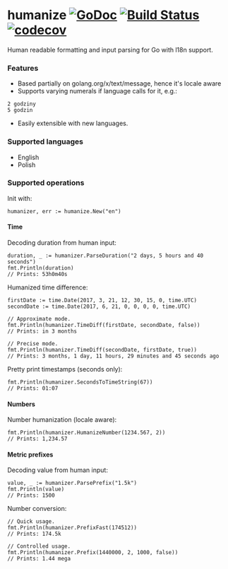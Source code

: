 # humanize [![GoDoc](https://godoc.org/github.com/pawelszydlo/humanize?status.svg)](https://godoc.org/github.com/pawelszydlo/humanize) [![Build Status](https://travis-ci.org/pawelszydlo/humanize.svg?branch=master)](https://travis-ci.org/pawelszydlo/humanize) [![codecov](https://codecov.io/gh/pawelszydlo/humanize/branch/master/graph/badge.svg)](https://codecov.io/gh/pawelszydlo/humanize)
Human readable formatting and input parsing for Go with l18n support.

### Features
* Based partially on golang.org/x/text/message, hence it's locale aware
* Supports varying numerals if language calls for it, e.g.:
```
2 godziny
5 godzin
```
* Easily extensible with new languages.

### Supported languages
* English
* Polish

### Supported operations

Init with:
```golang
humanizer, err := humanize.New("en")
```
#### Time

Decoding duration from human input:
```golang
duration, _ := humanizer.ParseDuration("2 days, 5 hours and 40 seconds")
fmt.Println(duration) 
// Prints: 53h0m40s
```
Humanized time difference:
```golang
firstDate := time.Date(2017, 3, 21, 12, 30, 15, 0, time.UTC)
secondDate := time.Date(2017, 6, 21, 0, 0, 0, 0, time.UTC)

// Approximate mode.
fmt.Println(humanizer.TimeDiff(firstDate, secondDate, false))
// Prints: in 3 months

// Precise mode.
fmt.Println(humanizer.TimeDiff(secondDate, firstDate, true))
// Prints: 3 months, 1 day, 11 hours, 29 minutes and 45 seconds ago
```
Pretty print timestamps (seconds only):
```golang
fmt.Println(humanizer.SecondsToTimeString(67))
// Prints: 01:07
```
#### Numbers

Number humanization (locale aware):
```golang
fmt.Println(humanizer.HumanizeNumber(1234.567, 2))
// Prints: 1,234.57
```
#### Metric prefixes

Decoding value from human input:
```golang
value, _ := humanizer.ParsePrefix("1.5k")
fmt.Println(value)
// Prints: 1500
```
Number conversion:
```golang
// Quick usage.
fmt.Println(humanizer.PrefixFast(174512))
// Prints: 174.5k

// Controlled usage.
fmt.Println(humanizer.Prefix(1440000, 2, 1000, false))
// Prints: 1.44 mega
```